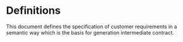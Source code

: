 # **Definitions**
This document defines the specification of customer requirements in a semantic way which is the basis for generation intermediate contract.